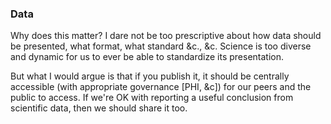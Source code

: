 ### Data
Why does this matter? I dare not be too prescriptive about how data should be presented, what format, what standard &c., &c. Science is too diverse and dynamic for us to ever be able to standardize its presentation.

But what I would argue is that if you publish it, it should be centrally accessible (with appropriate governance [PHI, &c]) for our peers and the public to access. If we're OK with reporting a useful conclusion from scientific data, then we should share it too.
